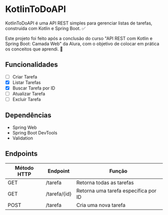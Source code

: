 # KotlinToDoAPI

KotlinToDoAPI é uma API REST simples para gerenciar listas de tarefas, construída com Kotlin e Spring Boot. ✅

Este projeto foi feito após a conclusão do curso "API REST com Kotlin e Spring Boot: Camada Web" da Alura, com o
objetivo de colocar em prática os conceitos que aprendi. 💪

## Funcionalidades

- [ ] Criar Tarefa
- [X] Listar Tarefas
- [X] Buscar Tarefa por ID
- [ ] Atualizar Tarefa
- [ ] Excluir Tarefa

## Dependências

- Spring Web
- Spring Boot DevTools
- Validation

## Endpoints

| Método HTTP | Endpoint     | Função                               |
|-------------|--------------|--------------------------------------|
| GET         | /tarefa      | Retorna todas as tarefas             |
| GET         | /tarefa/{id} | Retorna uma tarefa específica por ID |
| POST        | /tarefa      | Cria uma nova tarefa                 |